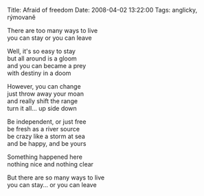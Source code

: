 Title: Afraid of freedom
Date: 2008-04-02 13:22:00
Tags: anglicky, rýmovaně

There are too many ways to live  
you can stay or you can leave

Well, it's so easy to stay  
but all around is a gloom  
and you can became a prey  
with destiny in a doom

However, you can change  
just throw away your moan  
and really shift the range  
turn it all… up side down

Be independent, or just free  
be fresh as a river source  
be crazy like a storm at sea  
and be happy, and be yours

Something happened here  
nothing nice and nothing clear

But there are so many ways to live  
you can stay… or you can leave